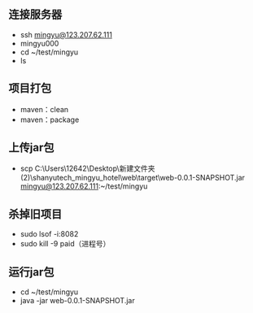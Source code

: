 ## 连接服务器
- ssh mingyu@123.207.62.111
- mingyu000
-  cd ~/test/mingyu
- ls

## 项目打包

- maven：clean
- maven：package

## 上传jar包

- scp C:\Users\12642\Desktop\新建文件夹 (2)\shanyutech_mingyu_hotel\web\target\web-0.0.1-SNAPSHOT.jar mingyu@123.207.62.111:~/test/mingyu

## 杀掉旧项目

- sudo lsof -i:8082
- sudo kill -9 paid（进程号）

## 运行jar包

- cd ~/test/mingyu
- java -jar web-0.0.1-SNAPSHOT.jar 





